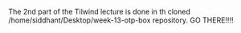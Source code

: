 The 2nd part of the Tilwind lecture is done in th cloned /home/siddhant/Desktop/week-13-otp-box repository. GO THERE!!!!
